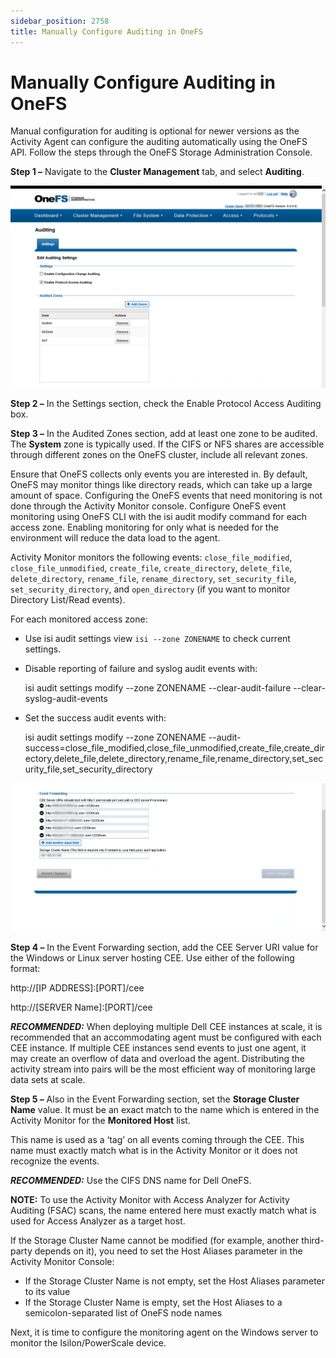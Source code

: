 ```yaml
---
sidebar_position: 2758
title: Manually Configure Auditing in OneFS
---
```


# Manually Configure Auditing in OneFS

Manual configuration for auditing is optional for newer versions as the Activity Agent can configure the auditing automatically using the OneFS API. Follow the steps through the OneFS Storage Administration Console.

**Step 1 –** Navigate to the **Cluster Management** tab, and select **Auditing**.

![](../../../../../static/images/ActivityMonitor_8.0/Content/Resources/Images/Config/Dell/PowerScale/Settings.png)

**Step 2 –** In the Settings section, check the Enable Protocol Access Auditing box.

**Step 3 –** In the Audited Zones section, add at least one zone to be audited. The **System** zone is typically used. If the CIFS or NFS shares are accessible through different zones on the OneFS cluster, include all relevant zones.

Ensure that OneFS collects only events you are interested in. By default, OneFS may monitor things like directory reads, which can take up a large amount of space. Configuring the OneFS events that need monitoring is not done through the Activity Monitor console. Configure OneFS event monitoring using OneFS CLI with the isi audit modify command for each access zone. Enabling monitoring for only what is needed for the environment will reduce the data load to the agent.

Activity Monitor monitors the following events: `close_file_modified`, `close_file_unmodified`, `create_file`, `create_directory`, `delete_file`, `delete_directory`, `rename_file`, `rename_directory`, `set_security_file`, `set_security_directory`, and `open_directory` (if you want to monitor Directory List/Read events).

For each monitored access zone:

* Use isi audit settings view `isi --zone ZONENAME` to check current settings.
* Disable reporting of failure and syslog audit events with:

  isi audit settings modify --zone ZONENAME --clear-audit-failure --clear-syslog-audit-events
* Set the success audit events with:

  isi audit settings modify --zone ZONENAME --audit-success=close\_file\_modified,close\_file\_unmodified,create\_file,create\_directory,delete\_file,delete\_directory,rename\_file,rename\_directory,set\_security\_file,set\_security\_directory

![](../../../../../static/images/ActivityMonitor_8.0/Content/Resources/Images/Config/Dell/PowerScale/EventForwarding.png)

**Step 4 –** In the Event Forwarding section, add the CEE Server URI value for the Windows or Linux server hosting CEE. Use either of the following format:

http://[IP ADDRESS]:[PORT]/cee

http://[SERVER Name]:[PORT]/cee

***RECOMMENDED:*** When deploying multiple Dell CEE instances at scale, it is recommended that an accommodating agent must be configured with each CEE instance. If multiple CEE instances send events to just one agent, it may create an overflow of data and overload the agent. Distributing the activity stream into pairs will be the most efficient way of monitoring large data sets at scale.

**Step 5 –** Also in the Event Forwarding section, set the **Storage Cluster Name** value. It must be an exact match to the name which is entered in the Activity Monitor for the **Monitored Host** list.

This name is used as a ‘tag’ on all events coming through the CEE. This name must exactly match what is in the Activity Monitor or it does not recognize the events.

***RECOMMENDED:*** Use the CIFS DNS name for Dell OneFS.

**NOTE:** To use the Activity Monitor with Access Analyzer for Activity Auditing (FSAC) scans, the name entered here must exactly match what is used for Access Analyzer as a target host.

If the Storage Cluster Name cannot be modified (for example, another third-party depends on it), you need to set the Host Aliases parameter in the Activity Monitor Console:

* If the Storage Cluster Name is not empty, set the Host Aliases parameter to its value
* If the Storage Cluster Name is empty, set the Host Aliases to a semicolon-separated list of OneFS node names

Next, it is time to configure the monitoring agent on the Windows server to monitor the Isilon/PowerScale device.